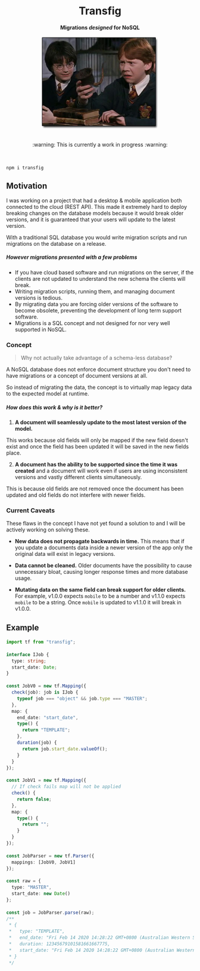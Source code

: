 <div align="center">
  <h1>Transfig</h1>
  <b>Migrations <i>designed</i> for NoSQL</b>
  <br />
  <br />
  <img src="image.jpg" alt="Harry Potter Rat Goblet" />
  <br />
  <br />
  <p>:warning: This is currently a work in progress :warning:</p>
  <br />
</div>

```
npm i transfig
```

## Motivation

I was working on a project that had a desktop & mobile application both connected to the cloud (REST API). This made it extremely hard to deploy breaking changes on the database models because it would break older versions, and it is guaranteed that your users will update to the latest version.

With a traditional SQL database you would write migration scripts and run migrations on the database on a release.

##### However migrations presented with a few problems

- If you have cloud based software and run migrations on the server, if the clients are not updated to understand the new schema the clients will break.
- Writing migration scripts, running them, and managing document versions is tedious.
- By migrating data you are forcing older versions of the software to become obsolete, preventing the development of long term support software.
- Migrations is a SQL concept and not designed for nor very well supported in NoSQL.

### Concept

> Why not actually take advantage of a schema-less database?

A NoSQL database does not enforce document structure you don't need to have migrations or a concept of document versions at all.

So instead of migrating the data, the concept is to virtually map legacy data to the expected model at runtime.

##### How does this work & why is it better?

1. **A document will seamlessly update to the most latest version of the model.**

This works because old fields will only be mapped if the new field doesn't exist and once the field has been updated it will be saved in the new fields place.

2. **A document has the ability to be supported since the time it was created** and a document will work even if users are using inconsistent versions and vastly different clients simultaneously.

This is because old fields are not removed once the document has been updated and old fields do not interfere with newer fields.

### Current Caveats

These flaws in the concept I have not yet found a solution to and I will be actively working on solving these.

- **New data does not propagate backwards in time.** This means that if you update a documents data inside a newer version of the app only the original data will exist in legacy versions.

- **Data cannot be cleaned.** Older documents have the possibility to cause unnecessary bloat, causing longer response times and more database usage.

- **Mutating data on the same field can break support for older clients.** For example, v1.0.0 expects `mobile` to be a number and v1.1.0 expects `mobile` to be a string. Once `mobile` is updated to v1.1.0 it will break in v1.0.0.

## Example

```typescript
import tf from "transfig";

interface IJob {
  type: string;
  start_date: Date;
}

const JobV0 = new tf.Mapping({
  check(job): job is IJob {
    typeof job === "object" && job.type === "MASTER";
  },
  map: {
    end_date: "start_date",
    type() {
      return "TEMPLATE";
    },
    duration(job) {
      return job.start_date.valueOf();
    }
  }
});

const JobV1 = new tf.Mapping({
  // If check fails map will not be applied
  check() {
    return false;
  },
  map: {
    type() {
      return "";
    }
  }
});

const JobParser = new tf.Parser({
  mappings: [JobV0, JobV1]
});

const raw = {
  type: "MASTER",
  start_date: new Date()
};

const job = JobParser.parse(raw);
/**
 * {
 *   type: "TEMPLATE",
 *   end_date: "Fri Feb 14 2020 14:28:22 GMT+0800 (Australian Western Standard Time)",
 *   duration: 12345679101581661667775,
 *   start_date: "Fri Feb 14 2020 14:28:22 GMT+0800 (Australian Western Standard Time)"
 * }
 */
```
